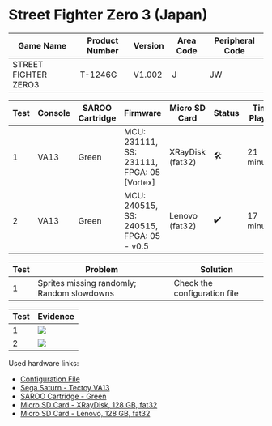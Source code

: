 # Street Fighter Zero 3 (Japan)

| Game Name            | Product Number | Version | Area Code | Peripheral Code |
| -------------------- | -------------- | ------- | --------- | --------------- |
| STREET FIGHTER ZERO3 | T-1246G        | V1.002  | J         | JW              |

| Test | Console | SAROO Cartridge | Firmware                                   | Micro SD Card    | Status              | Time Played |
| ---- | ------- | --------------- | ------------------------------------------ | ---------------- | ------------------- | ----------- |
| 1    | VA13    | Green           | MCU: 231111, SS: 231111, FPGA: 05 [Vortex] | XRayDisk (fat32) | :hammer_and_wrench: | 21 minutes  |
| 2    | VA13    | Green           | MCU: 240515, SS: 240515, FPGA: 05 - v0.5   | Lenovo (fat32)   | :heavy_check_mark:  | 17 minutes  |

| Test | Problem                                    | Solution                     |
| ---- | ------------------------------------------ | ---------------------------- |
| 1    | Sprites missing randomly; Random slowdowns | Check the configuration file |

| Test | Evidence                                                                                         |
| ---- | ------------------------------------------------------------------------------------------------ |
| 1    | [![](https://img.youtube.com/vi/tC9bezk42ww/0.jpg)](https://www.youtube.com/watch?v=tC9bezk42ww) |
| 2    | [![](https://img.youtube.com/vi/oM-RtWsKJyI/0.jpg)](https://www.youtube.com/watch?v=oM-RtWsKJyI) |

Used hardware links:

- [Configuration File](https://github.com/williamdsw/saroo-configuration-list/blob/master/Regions/Retails/Japan/T-1246G/README.md)
- [Sega Saturn - Tectoy VA13](../../../../Info/Consoles/VA13/README.md)
- [SAROO Cartridge - Green](../../../../Info/Cartridges/RetroGameParadiseStore/1.32F/README.md)
- [Micro SD Card - XRayDisk, 128 GB, fat32](../../../../Info/SdCards/XRayDisk/128GB/fat32/README.md)
- [Micro SD Card - Lenovo, 128 GB, fat32](../../../../Info/SdCards/Lenovo/128GB/fat32/README.md)
